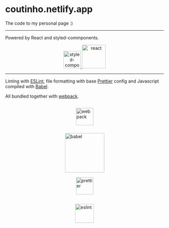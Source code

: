 # coutinho.netlify.app

The code to my personal page :)

---

Powered by React and styled-commponents.

<div align="center">
  <a href="https://www.styled-components.com">
    <img alt="styled-components" src="https://raw.githubusercontent.com/styled-components/brand/master/styled-components.png" width="55" />
  </a>
  <a href="https://reactjs.org/">
    <img 
      src="https://upload.wikimedia.org/wikipedia/commons/a/a7/React-icon.svg" 
      width="75" 
      alt="react" 
    />
  </a>
</div>

---

Linting with [ESLint](https://eslint.org/), file formatting with base [Prettier](https://prettier.io/) config and Javascript compiled with [Babel](https://babeljs.io/).

All bundled together with [webpack](https://webpack.js.org/).

<div 
  style="display: flex; 
        flex-direction: column;
        align-items: center;"
>
  <a href="https://github.com/webpack/webpack" style="margin: 15px auto;">
    <img 
      src="https://webpack.js.org/assets/icon-square-big.svg" 
      width="55" 
      alt="webpack" 
    />
  </a>
  <a href="https://babeljs.io/" style="margin: 10px 0 0 0;">
    <img 
      src="https://raw.githubusercontent.com/babel/logo/master/babel.png" width="125" 
      alt="babel" 
    />
  </a>
  <a href="https://github.com/prettier/prettier" style="margin: 15px auto;">
    <img 
      src="https://cdn.worldvectorlogo.com/logos/prettier-1.svg"
      width="55"
      alt="prettier"
    />
  </a>
  <a href="https://eslint.org/" style="margin: 15px auto;">
    <img 
      src="https://upload.wikimedia.org/wikipedia/en/e/e3/ESLint_logo.svg" width="60" 
      alt="eslint" 
    />
  </a>
</div>
